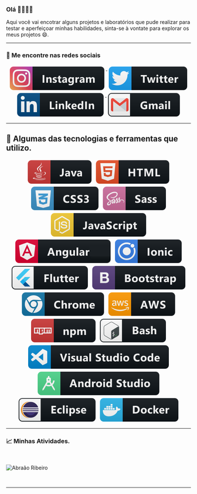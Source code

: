 ### Olá 🎉🎈🎉🎈

Aqui vocẽ vai encotrar alguns projetos e laboratórios que pude realizar para testar e aperfeiçoar minhas habilidades, sinta-se à vontate para explorar os meus projetos 😄. 

---
### 📢 Me encontre nas redes sociais


<p align="center">

 <a href="https://www.instagram.com/_abraaoribeiro/">
    <img src="https://raw.githubusercontent.com/abraaoribeiro/abraaoribeiro/master/svg/social/instagram.svg" alt="Instagram" style="vertical-align:top; margin:4px">
  </a>
  
  <a href="https://twitter.com/abraaosribeiro">
    <img src="https://raw.githubusercontent.com/abraaoribeiro/abraaoribeiro/master/svg/social/twitter.svg" alt="Twitter" style="vertical-align:top; margin:4px">
  </a>  

  <a href="https://www.linkedin.com/in/abraão-souza-ribeiro/">
    <img src="https://raw.githubusercontent.com/abraaoribeiro/abraaoribeiro/master/svg/social/linkedin.svg" alt="LinkedIn" style="vertical-align:top; margin:4px">
  </a>

  <a href="abraaohdg@gmail.com">
    <img src="https://raw.githubusercontent.com/abraaoribeiro/abraaoribeiro/master/svg/social/gmail.svg" alt="gmail" style="vertical-align:top; margin:4px">
  </a>

<hr>

## 🔧 Algumas das tecnologias e ferramentas que utilizo.

<p align="center">
  <img src="https://raw.githubusercontent.com/abraaoribeiro/abraaoribeiro/master/svg/dev/languages/java.svg" alt="java" style="vertical-align:top; margin:4px">
  <img src="https://raw.githubusercontent.com/abraaoribeiro/abraaoribeiro/master/svg/dev/languages/html.svg" alt="html" style="vertical-align:top; margin:4px">
  <img src="https://raw.githubusercontent.com/abraaoribeiro/abraaoribeiro/master/svg/dev/languages/css3.svg" alt="css3" style="vertical-align:top; margin:4px">  
   <img src="https://raw.githubusercontent.com/abraaoribeiro/abraaoribeiro/master/svg/dev/languages/sass.svg" alt="sass" style="vertical-align:top; margin:4px">    
  <img src="https://raw.githubusercontent.com/abraaoribeiro/abraaoribeiro/master/svg/dev/languages/js.svg" alt="js" style="vertical-align:top; margin:4px">
  <img src="./svg/dev/frameworks/angular.svg" alt="angular" style="vertical-align:top; margin:4px">
   <img src="https://raw.githubusercontent.com/abraaoribeiro/abraaoribeiro/master/svg/dev/frameworks/ionic.svg" alt="ionic" style="vertical-align:top; margin:4px">
   <img src="https://raw.githubusercontent.com/abraaoribeiro/abraaoribeiro/master/svg/dev/frameworks/flutter.svg" alt="flutter" style="vertical-align:top; margin:4px">
   <img src="https://raw.githubusercontent.com/abraaoribeiro/abraaoribeiro/master/svg/dev/frameworks/bootstrap.svg" alt="bootstrap" style="vertical-align:top; margin:4px">
  <img src="https://raw.githubusercontent.com/abraaoribeiro/abraaoribeiro/master/svg/dev/misc/chrome.svg" alt="chrome" style="vertical-align:top; margin:4px">
  <img src="https://raw.githubusercontent.com/abraaoribeiro/abraaoribeiro/master/svg/dev/services/aws.svg" alt="aws" style="vertical-align:top; margin:4px">
  <img src="https://raw.githubusercontent.com/abraaoribeiro/abraaoribeiro/master/svg/dev/services/npm.svg" alt="npm" style="vertical-align:top; margin:4px">
  <img src="https://raw.githubusercontent.com/abraaoribeiro/abraaoribeiro/master/svg/dev/tools/bash.svg" alt="bash" style="vertical-align:top; margin:4px">
  <img src="https://raw.githubusercontent.com/abraaoribeiro/abraaoribeiro/master/svg/dev/tools/visualstudio_code.svg" alt="vscode" style="vertical-align:top; margin:4px">
   <img src="https://raw.githubusercontent.com/abraaoribeiro/abraaoribeiro/master/svg/dev/tools/android_studio.svg" alt="android_studio" style="vertical-align:top; margin:4px">
   <img src="https://raw.githubusercontent.com/abraaoribeiro/abraaoribeiro/master/svg/dev/tools/eclipse.svg" alt="eclipse" style="vertical-align:top; margin:4px">
  <img src="https://raw.githubusercontent.com/abraaoribeiro/abraaoribeiro/master/svg/dev/tools/docker.svg" alt="docker" style="vertical-align:top; margin:4px">

   
</p>



---

### 📈 Minhas Atividades.

<br />


![Abraão Ribeiro](https://github-readme-stats.vercel.app/api?username=abraaoribeiro&show_icons=true&title_color=fff&icon_color=79ff97&text_color=9f9f9f&bg_color=151515)

<br />

*************

<br />
